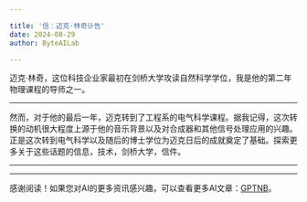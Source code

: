 ```yaml
---

title: '信：迈克·林奇讣告'
date: 2024-08-29
author: ByteAILab

---
```


迈克·林奇，这位科技企业家最初在剑桥大学攻读自然科学学位，我是他的第二年物理课程的导师之一。

---
然而，对于他的最后一年，迈克转到了工程系的电气科学课程。据我记得，这次转换的动机很大程度上源于他的音乐背景以及对合成器和其他信号处理应用的兴趣。正是这次转到电气科学以及随后的博士学位为迈克日后的成就奠定了基础。探索更多关于这些话题的信息，技术，剑桥大学，信件。

---
---
感谢阅读！如果您对AI的更多资讯感兴趣，可以查看更多AI文章：[GPTNB](https://gptnb.com)。